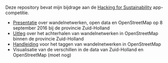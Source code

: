 Deze repository bevat mijn bijdrage aan de [Hacking for Sustainability](http://www.hackingforsustainability.nl/) app-competitie.

* [Presentatie](presentaties\2016-09-08-hacking-for-sustainability.pdf) over wandelnetwerken, open data en OpenStreetMap op 8 september 2016 bij de provincie Zuid-Holland
* [Uitleg](wandelnetwerken-zh-in-osm.MD) over het achterhalen van wandelnetwerken in OpenStreetMap binnen de provincie Zuid-Holland
* [Handleiding](wandelnetwerk-taggen-in-osm.MD) voor het taggen van wandelnetwerken in OpenStreetMap
* Visualisatie van de verschillen in de data van Zuid-Holland en OpenStreetMap (moet nog)
